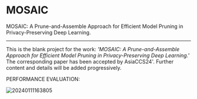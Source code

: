 # MOSAIC
MOSAIC: A Prune-and-Assemble Approach for Efficient Model Pruning in Privacy-Preserving Deep Learning.

------------------------------------------------
This is the blank project for the work: _'MOSAIC: A Prune-and-Assemble Approach for Efficient Model Pruning in Privacy-Preserving Deep Learning.'_ The corresponding paper has been accepted by AsiaCCS24'. Further content and details will be added progressively.


PERFORMANCE EVALUATION:

![20240111163805](https://github.com/caiyifei2008/MOSAIC/assets/55211869/4f0af816-c19c-4bb6-bbde-43942ab29190)
